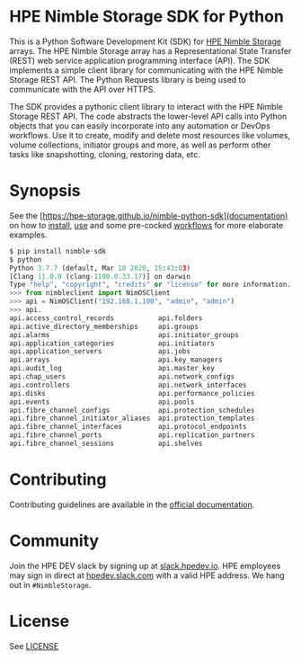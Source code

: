 # HPE Nimble Storage SDK for Python
This is a Python Software Development Kit (SDK) for [HPE Nimble Storage](http://hpe.com/storage/nimblestorage) arrays. The HPE Nimble Storage array has a Representational State Transfer (REST) web service application programming interface (API). The SDK implements a simple client library for communicating with the HPE Nimble Storage REST API. The Python Requests library is being used to communicate with the API over HTTPS.

The SDK provides a pythonic client library to interact with the HPE Nimble Storage REST API. The code abstracts the lower-level API calls into Python objects that you can easily incorporate into any automation or DevOps workflows. Use it to create, modify and delete most resources like volumes, volume collections, initiator groups and more, as well as perform other tasks like snapshotting, cloning, restoring data, etc.

# Synopsis

See the [https://hpe-storage.github.io/nimble-python-sdk](documentation) on how to [install](https://hpe-storage.github.io/nimble-python-sdk/get_started/install/index.html), [use](https://hpe-storage.github.io/nimble-python-sdk/get_started/using/index.html) and some pre-cocked [workflows](https://hpe-storage.github.io/nimble-python-sdk/get_started/examples/index.html) for more elaborate examples.

```python
$ pip install nimble-sdk
$ python
Python 3.7.7 (default, Mar 10 2020, 15:43:03) 
[Clang 11.0.0 (clang-1100.0.33.17)] on darwin 
Type "help", "copyright", "credits" or "license" for more information. 
>>> from nimbleclient import NimOSClient 
>>> api = NimOSClient("192.168.1.100", "admin", "admin")
>>> api.
api.access_control_records           api.folders                          api.snapshot_collections
api.active_directory_memberships     api.groups                           api.snapshots
api.alarms                           api.initiator_groups                 api.software_versions
api.application_categories           api.initiators                       api.space_domains
api.application_servers              api.jobs                             api.subnets
api.arrays                           api.key_managers                     api.support
api.audit_log                        api.master_key                       api.tokens
api.chap_users                       api.network_configs                  api.user_groups
api.controllers                      api.network_interfaces               api.user_policies
api.disks                            api.performance_policies             api.users
api.events                           api.pools                            api.versions
api.fibre_channel_configs            api.protection_schedules             api.volume_collections
api.fibre_channel_initiator_aliases  api.protection_templates             api.volumes
api.fibre_channel_interfaces         api.protocol_endpoints               api.witnesses
api.fibre_channel_ports              api.replication_partners
api.fibre_channel_sessions           api.shelves
```

# Contributing

Contributing guidelines are available in the [official documentation](https://hpe-storage.github.io/nimble-python-sdk/legal/contributing/index.html).

# Community

Join the HPE DEV slack by signing up at [slack.hpedev.io](slack.hpedev.io). HPE employees may sign in direct at [hpedev.slack.com](hpedev.slack.com) with a valid HPE address. We hang out in `#NimbleStorage`.

# License

See [LICENSE](LICENSE)
